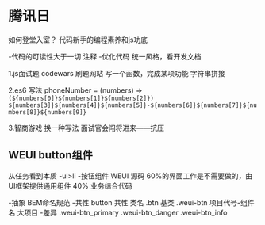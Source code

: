
# 腾讯日

如何登堂入室？
代码新手的编程素养和js功底

-代码的可读性大于一切
   注释
-优化代码
   统一风格，看开发文档
  

1.js面试题
codewars
刷题网站
写一个函数，完成某项功能
字符串拼接

2.es6 写法
phoneNumber = (numbers) => `(${numbers[0]}${numbers[1]}${numbers[2]}) ${numbers[3]}${numbers[4]}${numbers[5]}-${numbers[6]}${numbers[7]}${numbers[8]}${numbers[9]}`

3.智商游戏
    换一种写法
    面试官会闯将进来——抗压

## WEUI button组件
从任务看到本质
-ul>li
-按钮组件  WEUI 源码
  60%的界面工作是不需要做的，由UI框架提供通用组件
  40% 业务结合代码
  
-抽象 BEM命名规范
   -共性 
      button 共性 类名 .btn 基类 .weui-btn
      项目代号-组件名 大项目
   -差异
      .weui-btn_primary
      .weui-btn_danger
      .weui-btn_info